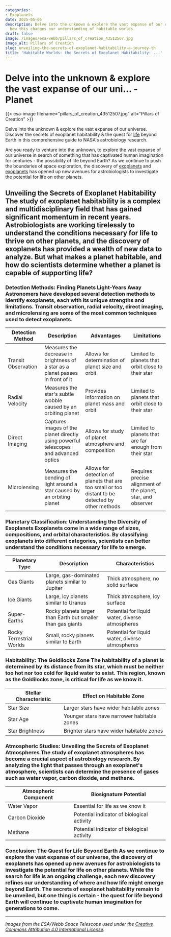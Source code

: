 ```yaml
---
categories:
- Exoplanets
date: 2025-05-05
description: Delve into the unknown & explore the vast expanse of our universe. Learn
  how this changes our understanding of habitable worlds.
draft: false
image: /images/esa-webb/pillars_of_creation_43512507.jpg
image_alt: Pillars of Creation
slug: unveiling-the-secrets-of-exoplanet-habitability-a-journey-th
title: 'Habitable Worlds: the Secrets of Exoplanet Habitability: ...'
---
```


# Delve into the unknown & explore the vast expanse of our uni... - Planet
{{< esa-image filename="pillars_of_creation_43512507.jpg" alt="Pillars of Creation" >}}



Delve into the unknown & explore the vast expanse of our universe. Discover the secrets of exoplanet habitability & the quest for [life](/blog/exoplanet-habitability-and-the-quest-for-life-beyond-earth) beyond Earth in this comprehensive guide to NASA's astrobiology research.

Are you ready to venture into the unknown, to explore the vast expanse of our universe in search of something that has captivated human imagination for centuries - the possibility of life beyond Earth? As we continue to push the boundaries of space exploration, the discovery of [exoplanets](/blog/the-cosmic-dance-of-exoplanets-and-habitable-zones) and [exoplanets](/blog/exoplanets-and-the-search-for-life-beyond-earth) has opened up new avenues for astrobiologists to investigate the potential for life on other planets.

 ## Unveiling the Secrets of Exoplanet Habitability The study of exoplanet habitability is a complex and multidisciplinary field that has gained significant momentum in recent years. Astrobiologists are working tirelessly to understand the conditions necessary for life to thrive on other planets, and the discovery of exoplanets has provided a wealth of new data to analyze. But what makes a planet habitable, and how do scientists determine whether a planet is capable of supporting life?

 ### Detection Methods: Finding Planets Light-Years Away Astronomers have developed several detection methods to identify exoplanets, each with its unique strengths and limitations. Transit observation, radial velocity, direct imaging, and microlensing are some of the most common techniques used to detect exoplanets.

 | Detection Method | Description | Advantages | Limitations |
| --- | --- | --- | --- |
| Transit Observation | Measures the decrease in brightness of a star as a planet passes in front of it | Allows for determination of planet size and orbit | Limited to planets that orbit close to their star |
| Radial Velocity | Measures the star's subtle wobble caused by an orbiting planet | Provides information on planet mass and orbit | Limited to planets that orbit close to their star |
| Direct Imaging | Captures images of the planet directly using powerful telescopes and advanced optics | Allows for study of planet atmosphere and composition | Limited to planets that are far enough from their star |
| Microlensing | Measures the bending of light around a star caused by an orbiting planet | Allows for detection of planets that are too small or too distant to be detected by other methods | Requires precise alignment of the planet, star, and observer | Each detection method provides valuable insights into a planet's characteristics, and by combining data from multiple methods, scientists can build a more comprehensive picture of an exoplanet's potential habitability.

 ### Planetary Classification: Understanding the Diversity of Exoplanets Exoplanets come in a wide range of sizes, compositions, and orbital characteristics. By classifying exoplanets into different categories, scientists can better understand the conditions necessary for life to emerge.

 | Planetary Type | Description | Characteristics |
| --- | --- | --- |
| Gas Giants | Large, gas-dominated planets similar to Jupiter | Thick atmosphere, no solid surface |
| Ice Giants | Large, icy planets similar to Uranus | Thick atmosphere, icy surface |
| Super-Earths | Rocky planets larger than Earth but smaller than gas giants | Potential for liquid water, diverse atmospheres |
| Rocky Terrestrial Worlds | Small, rocky planets similar to Earth | Potential for liquid water, diverse atmospheres | Understanding the characteristics of each planetary type is crucial in determining the potential for life. For example, gas giants are unlikely to support life due to their lack of a solid surface, while rocky terrestrial worlds offer more promising conditions.

 ### Habitability: The Goldilocks Zone The habitability of a planet is determined by its distance from its star, which must be neither too hot nor too cold for liquid water to exist. This region, known as the Goldilocks zone, is critical for life as we know it.

 | Stellar Characteristic | Effect on Habitable Zone |
| --- | --- |
| Star Size | Larger stars have wider habitable zones |
| Star Age | Younger stars have narrower habitable zones |
| Star Brightness | Brighter stars have wider habitable zones | However, habitability also depends on planetary features such as atmospheric composition, magnetic fields, tectonic activity, and gravitational interactions with neighboring bodies. The interplay between these factors makes the search for life on other planets a complex and challenging task.

 ### Atmospheric Studies: Unveiling the Secrets of Exoplanet Atmospheres The study of exoplanet atmospheres has become a crucial aspect of astrobiology research. By analyzing the light that passes through an exoplanet's atmosphere, scientists can determine the presence of gases such as water vapor, carbon dioxide, and methane.

 | Atmospheric Component | Biosignature Potential |
| --- | --- |
| Water Vapor | Essential for life as we know it |
| Carbon Dioxide | Potential indicator of biological activity |
| Methane | Potential indicator of biological activity | The James Webb Space Telescope has revolutionized atmospheric studies, allowing scientists to detect signs of water vapor, carbon dioxide, and other potential biosignatures in distant planetary systems.

 ### Conclusion: The Quest for Life Beyond Earth As we continue to explore the vast expanse of our universe, the discovery of exoplanets has opened up new avenues for astrobiologists to investigate the potential for life on other planets. While the search for life is an ongoing challenge, each new discovery refines our understanding of where and how life might emerge beyond Earth. The secrets of exoplanet habitability remain to be unveiled, but one thing is certain - the quest for life beyond Earth will continue to captivate human imagination for generations to come.

---

*Images from the ESA/Webb Space Telescope used under the [Creative Commons Attribution 4.0 International License](https://creativecommons.org/licenses/by/4.0).*